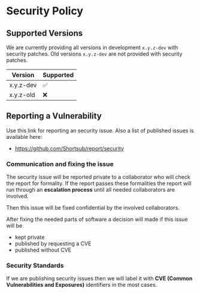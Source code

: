 # Security Policy

## Supported Versions

We are currently providing all versions in development `x.y.z-dev`
with security patches.  Old versions `x.y.z-dev` are not provided with
security patches.

| Version   | Supported          |
| --------- | ------------------ |
| x.y.z-dev | :white_check_mark: |
| x.y.z-old | :x:                |

## Reporting a Vulnerability

Use this link for reporting an security issue.  Also a list of
published issues is available here:

* https://github.com/Shortsub/report/security

### Communication and fixing the issue

The security issue will be reported private to a collaborator who will
check the report for formality.  If the report passes these
formalities the report will run through an **escalation process**
until all needed collaborators are involved.

Then this issue will be fixed confidential by the involved
collaborators.

After fixing the needed parts of software a decision will made if this
issue will be

* kept private
* published by requesting a CVE
* published without CVE

### Security Standards

If we are publishing security issues then we will label it with **CVE
(Common Vulnerabilities and Exposures)** identifiers in the most
cases.
